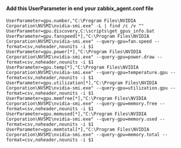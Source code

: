 #### Add this UserParameter in end your zabbix_agent.conf file

`UserParameter=gpu.number,"C:\Program Files\NVIDIA Corporation\NVSMI\nvidia-smi.exe" -L | find /c /v ""`
`UserParameter=gpu.discovery,C:\scripts\get_gpus_info.bat`
`UserParameter=gpu.fanspeed[*],"C:\Program Files\NVIDIA Corporation\NVSMI\nvidia-smi.exe" --query-gpu=fan.speed --format=csv,noheader,nounits -i $1`
`UserParameter=gpu.power[*],"C:\Program Files\NVIDIA Corporation\NVSMI\nvidia-smi.exe" --query-gpu=power.draw --format=csv,noheader,nounits -i $1`
`UserParameter=gpu.temp[*],"C:\Program Files\NVIDIA Corporation\NVSMI\nvidia-smi.exe" --query-gpu=temperature.gpu --format=csv,noheader,nounits -i $1`
`UserParameter=gpu.utilization[*],"C:\Program Files\NVIDIA Corporation\NVSMI\nvidia-smi.exe" --query-gpu=utilization.gpu --format=csv,noheader,nounits -i $1`
`UserParameter=gpu.memfree[*],"C:\Program Files\NVIDIA Corporation\NVSMI\nvidia-smi.exe" --query-gpu=memory.free --format=csv,noheader,nounits -i $1`
`UserParameter=gpu.memused[*],"C:\Program Files\NVIDIA Corporation\NVSMI\nvidia-smi.exe" --query-gpu=memory.used --format=csv,noheader,nounits -i $1`
`UserParameter=gpu.memtotal[*],"C:\Program Files\NVIDIA Corporation\NVSMI\nvidia-smi.exe" --query-gpu=memory.total --format=csv,noheader,nounits -i $1`